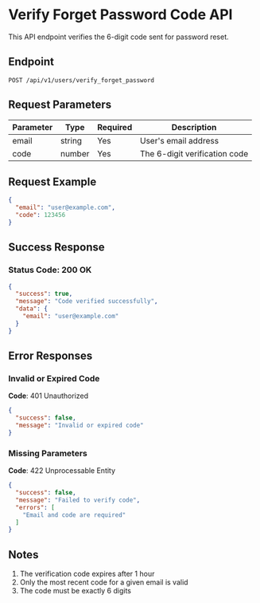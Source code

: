 # Verify Forget Password Code API

This API endpoint verifies the 6-digit code sent for password reset.

## Endpoint

```
POST /api/v1/users/verify_forget_password
```

## Request Parameters

| Parameter | Type   | Required | Description |
|-----------|--------|----------|-------------|
| email     | string | Yes      | User's email address |
| code      | number | Yes      | The 6-digit verification code |

## Request Example

```json
{
  "email": "user@example.com",
  "code": 123456
}
```

## Success Response

### Status Code: 200 OK

```json
{
  "success": true,
  "message": "Code verified successfully",
  "data": {
    "email": "user@example.com"
  }
}
```

## Error Responses

### Invalid or Expired Code

**Code**: 401 Unauthorized

```json
{
  "success": false,
  "message": "Invalid or expired code"
}
```

### Missing Parameters

**Code**: 422 Unprocessable Entity

```json
{
  "success": false,
  "message": "Failed to verify code",
  "errors": [
    "Email and code are required"
  ]
}
```

## Notes

1. The verification code expires after 1 hour
2. Only the most recent code for a given email is valid
3. The code must be exactly 6 digits